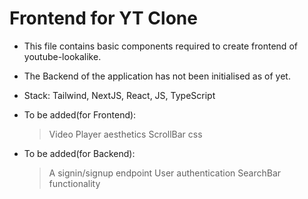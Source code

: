 # Frontend for YT Clone

- This file contains basic components required to create frontend of youtube-lookalike.

- The Backend of the application has not been initialised as of yet.

- Stack: Tailwind, NextJS, React, JS, TypeScript

- To be added(for Frontend):

  > Video Player aesthetics
  > ScrollBar css

- To be added(for Backend):
  > A signin/signup endpoint
  > User authentication
  > SearchBar functionality
